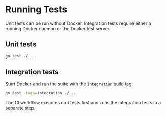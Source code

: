 # Running Tests

Unit tests can be run without Docker. Integration tests require either a running
Docker daemon or the Docker test server.

## Unit tests

```sh
go test ./...
```

## Integration tests

Start Docker and run the suite with the `integration` build tag:

```sh
go test -tags=integration ./...
```

The CI workflow executes unit tests first and runs the integration tests in a
separate step.
